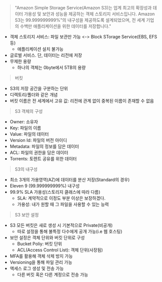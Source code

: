 > "Amazon Simple Storage Service(Amazon S3)는 업계 최고의 확장성과 데이터 가용성 및 보안과 성능을 제공하는 객체 스토리지 서비스입니다. Amazon S3는 99.999999999%"의 내구성을 제공하도록 설계되었으며, 전 세계 기업의 수백만 애플리케이션을 위한 데이터를 저장합니다."

- 객체 스토리지 서비스: 파일 보관만 가능 <-> Block STorage Service(EBS, EFS 등)
	- 애플리케이션 설치 불가능
- 글로벌 서비스. 단, 데이터는 리전에 저장
- 무제한 용량
	- 하나의 객체는 0byte에서 5TB의 용량

> 버킷

- S3의 저장 공간을 구분하는 단위
- 디렉토리/폴더와 같은 개념
- 버킷 이름은 전 세계에서 고유 값: 리전에 관계 없이 중복된 이름이 존재할 수 없음

> S3 객체의 구성

- Owner: 소유자
- Key: 파일의 이름
- Value: 파일의 데이터
- Version Id: 파일의 버전 아이디
- Metadata: 파일의 정보를 담은 데이터
- ACL: 파일의 권한을 담은 데이터
- Torrents: 토렌트 공유를 위한 데이터

> S3의 내구성

- 최소 3개의 가용영역(AZ)에 데이터를 분산 저장(Standard의 경우)
- Eleven 9 (99.999999999%) 내구성
- 99.9% SLA 가용성(스토리지 클래스에 따라 다름)
	- SLA: 계약적으로 이정도 부분 이상은 보장하겠다.
	- 가용성: 내가 원할 때 그 파일을 사용할 수 있는 능력

> S3 보안 설정

- S3 모든 버킷은 새로 생성 시 기본적으로 Private(비공개)
	- 따로 설정을 통해 불특정 다수에게 공개 가능(i.e 웹 호스팅)
- 보안 설정은 객체 단위와 버킷 단위로 구성
	- Bucket Poliy: 버킷 단위
	- ACL(Access Control List): 객체 단위(사장됨)
- MFA를 활용해 객체 삭제 방지 가능
- Versioning을 통해 파일 관리 가능
- 액세스 로그 생성 및 전송 가능
	- 다른 버킷 혹은 다른 계정으로 전송 가능